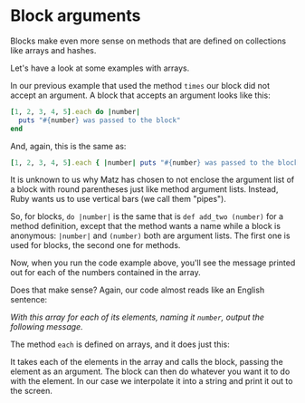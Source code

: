 # Block arguments

Blocks make even more sense on methods that are defined on collections like
arrays and hashes.

Let's have a look at some examples with arrays.

In our previous example that used the method `times` our block did not accept
an argument. A block that accepts an argument looks like this:

```ruby
[1, 2, 3, 4, 5].each do |number|
  puts "#{number} was passed to the block"
end
```

And, again, this is the same as:

```ruby
[1, 2, 3, 4, 5].each { |number| puts "#{number} was passed to the block" }
```

It is unknown to us why Matz has chosen to not enclose the argument list of
a block with round parentheses just like method argument lists. Instead, Ruby
wants us to use vertical bars (we call them "pipes").

So, for blocks, `do |number|` is the same that is `def add_two (number)` for a
method definition, except that the method wants a name while a block is
anonymous: `|number|` and `(number)` both are argument lists. The first one
is used for blocks, the second one for methods.

Now, when you run the code example above, you'll see the message printed out
for each of the numbers contained in the array.

Does that make sense? Again, our code almost reads like an English sentence:

*With this array for each of its elements, naming it `number`, output the
following message.*

The method `each` is defined on arrays, and it does just this:

It takes each of the elements in the array and calls the block, passing the
element as an argument. The block can then do whatever you want it to do with
the element. In our case we interpolate it into a string and print it out to
the screen.
